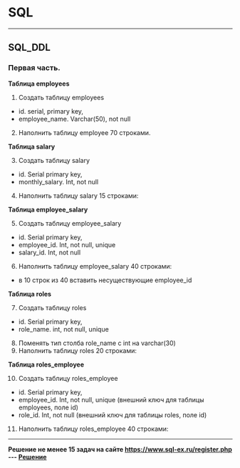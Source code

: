 # SQL
____________________________________________________________________________________________________________________________________________
## SQL_DDL
### Первая часть.

**Таблица employees**
1. Создать таблицу employees
- id. serial,  primary key,
- employee_name. Varchar(50), not null
2. Наполнить таблицу employee 70 строками.

**Таблица salary**

3. Создать таблицу salary
- id. Serial  primary key,
- monthly_salary. Int, not null
4. Наполнить таблицу salary 15 строками:

**Таблица employee_salary**

5. Создать таблицу employee_salary
- id. Serial  primary key,
- employee_id. Int, not null, unique
- salary_id. Int, not null
6. Наполнить таблицу employee_salary 40 строками:
- в 10 строк из 40 вставить несуществующие employee_id

**Таблица roles**

7. Создать таблицу roles
- id. Serial  primary key,
- role_name. int, not null, unique
8. Поменять тип столба role_name с int на varchar(30)
9. Наполнить таблицу roles 20 строками:

**Таблица roles_employee**

10. Создать таблицу roles_employee
- id. Serial  primary key,
- employee_id. Int, not null, unique (внешний ключ для таблицы employees, поле id)
- role_id. Int, not null (внешний ключ для таблицы roles, поле id)
11. Наполнить таблицу roles_employee 40 строками:

____________________________________________________________________________________________________________________________________________
 **Решение не менее 15 задач на сайте https://www.sql-ex.ru/register.php --- [Решение](<https://github.com/VladimirTz/SQL/blob/main/sql-ex>)**
